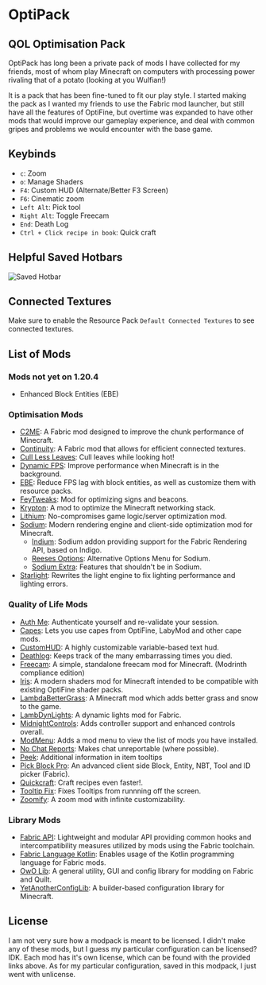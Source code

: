 # OptiPack
## QOL Optimisation Pack

OptiPack has long been a private pack of mods I have collected for my friends, most of whom play Minecraft on computers with processing power rivaling that of a potato (looking at you Wulfian!)

It is a pack that has been fine-tuned to fit our play style. I started making the pack as I wanted my friends to use the Fabric mod launcher, but still have all the features of OptiFine, but overtime was expanded to have other mods that would improve our gameplay experience, and deal with common gripes and problems we would encounter with the base game.

## Keybinds
- `c`: Zoom
- `o`: Manage Shaders
- `F4`: Custom HUD (Alternate/Better F3 Screen)
- `F6`: Cinematic zoom
- `Left Alt`: Pick tool
- `Right Alt`: Toggle Freecam
- `End`: Death Log
- `Ctrl + Click recipe in book`: Quick craft

## Helpful Saved Hotbars
![Saved Hotbar](https://i.imgur.com/qB9sy95.png)

## Connected Textures
Make sure to enable the Resource Pack `Default Connected Textures` to see connected textures.

## List of Mods
### Mods not yet on 1.20.4
- Enhanced Block Entities (EBE)

### Optimisation Mods
- [C2ME](https://modrinth.com/mod/c2me-fabric): A Fabric mod designed to improve the chunk performance of Minecraft.
- [Continuity](https://modrinth.com/mod/continuity): A Fabric mod that allows for efficient connected textures.
- [Cull Less Leaves](https://modrinth.com/mod/cull-less-leaves): Cull leaves while looking hot!
- [Dynamic FPS](https://modrinth.com/mod/dynamic-fps): Improve performance when Minecraft is in the background.
- [EBE](https://modrinth.com/mod/ebe): Reduce FPS lag with block entities, as well as customize them with resource packs.
- [FeyTweaks](https://modrinth.com/mod/feytweaks): Mod for optimizing signs and beacons.
- [Krypton](https://modrinth.com/mod/krypton): A mod to optimize the Minecraft networking stack.
- [Lithium](https://modrinth.com/mod/lithium): No-compromises game logic/server optimization mod.
- [Sodium](https://modrinth.com/mod/sodium): Modern rendering engine and client-side optimization mod for Minecraft.
  - [Indium](https://modrinth.com/mod/indium): Sodium addon providing support for the Fabric Rendering API, based on Indigo.
  - [Reeses Options](https://modrinth.com/mod/reeses-sodium-options): Alternative Options Menu for Sodium.
  - [Sodium Extra](https://modrinth.com/mod/sodium-extra): Features that shouldn't be in Sodium.
- [Starlight](https://modrinth.com/mod/starlight): Rewrites the light engine to fix lighting performance and lighting errors.

### Quality of Life Mods
- [Auth Me](https://modrinth.com/mod/auth-me): Authenticate yourself and re-validate your session.
- [Capes](https://modrinth.com/mod/capes): Lets you use capes from OptiFine, LabyMod and other cape mods.
- [CustomHUD](https://modrinth.com/mod/customhud): A highly customizable variable-based text hud.
- [Deathlog](https://modrinth.com/mod/deathlog): Keeps track of the many embarrassing times you died.
- [Freecam](https://modrinth.com/mod/freecam): A simple, standalone freecam mod for Minecraft. (Modrinth compliance edition)
- [Iris](https://modrinth.com/mod/iris): A modern shaders mod for Minecraft intended to be compatible with existing OptiFine shader packs.
- [LambdaBetterGrass](https://modrinth.com/mod/lambdabettergrass): A Minecraft mod which adds better grass and snow to the game.
- [LambDynLights](https://modrinth.com/mod/lambdynamiclights): A dynamic lights mod for Fabric.
- [MidnightControls](https://modrinth.com/mod/midnightcontrols): Adds controller support and enhanced controls overall.
- [ModMenu](https://modrinth.com/mod/modmenu): Adds a mod menu to view the list of mods you have installed.
- [No Chat Reports](https://modrinth.com/mod/no-chat-reports): Makes chat unreportable (where possible).
- [Peek](https://modrinth.com/mod/peek): Additional information in item tooltips
- [Pick Block Pro](https://modrinth.com/mod/pick-block-pro): An advanced client side Block, Entity, NBT, Tool and ID picker (Fabric).
- [Quickcraft](https://modrinth.com/mod/quickcraft): Craft recipes even faster!.
- [Tooltip Fix](https://modrinth.com/mod/tooltipfix): Fixes Tooltips from runnning off the screen.
- [Zoomify](https://modrinth.com/mod/zoomify): A zoom mod with infinite customizability.

### Library Mods
- [Fabric API](https://modrinth.com/mod/fabric-api): Lightweight and modular API providing common hooks and intercompatibility measures utilized by mods using the Fabric toolchain.
- [Fabric Language Kotlin](https://modrinth.com/mod/fabric-language-kotlin): Enables usage of the Kotlin programming language for Fabric mods.
- [OwO Lib](https://modrinth.com/mod/owo-lib): A general utility, GUI and config library for modding on Fabric and Quilt.
- [YetAnotherConfigLib](https://modrinth.com/mod/yacl): A builder-based configuration library for Minecraft.

## License
I am not very sure how a modpack is meant to be licensed. I didn't make any of these mods, but I guess my particular configuration can be licensed? IDK. Each mod has it's own license, which can be found with the provided links above. As for my particular configuration, saved in this modpack, I just went with unlicense.
